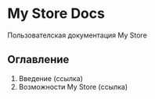 # My Store Docs
Пользователская документация My Store

## Оглавление
1. Введение (ссылка)
2. Возможности My Store (ссылка)
